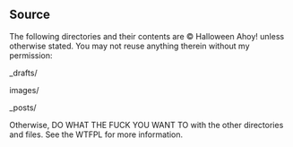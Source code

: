 ## Source

The following directories and their contents are &copy; Halloween Ahoy! unless otherwise stated. You may not reuse anything therein without my permission:

_drafts/

images/

_posts/

Otherwise, DO WHAT THE FUCK YOU WANT TO with the other directories and files. See the WTFPL for more information.
